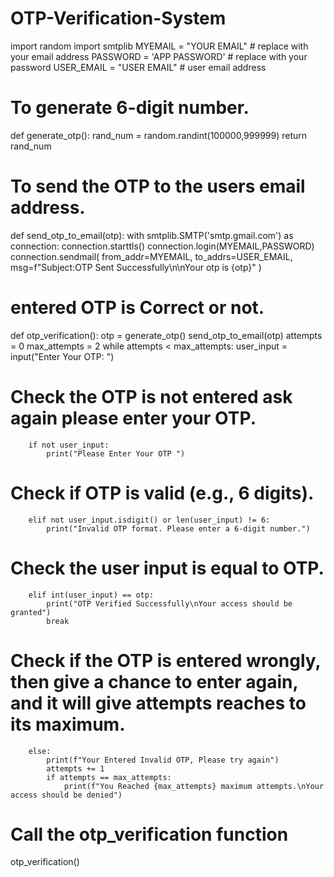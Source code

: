 # OTP-Verification-System
import random 
import smtplib 
MYEMAIL = "YOUR EMAIL" # replace with your email address
PASSWORD = 'APP PASSWORD' # replace with your password
USER_EMAIL = "USER EMAIL" # user email address
# To generate 6-digit number.

def generate_otp():
  rand_num = random.randint(100000,999999)
  return rand_num

# To send the OTP to the users email address.

def send_otp_to_email(otp):
  with smtplib.SMTP('smtp.gmail.com') as connection:
    connection.starttls()
    connection.login(MYEMAIL,PASSWORD)
    connection.sendmail(
        from_addr=MYEMAIL,
        to_addrs=USER_EMAIL,
        msg=f"Subject:OTP Sent Successfully\n\nYour otp is {otp}"
    )

# entered OTP is Correct or not.

def otp_verification():
    otp = generate_otp()
    send_otp_to_email(otp)
    attempts = 0
    max_attempts = 2
    while attempts < max_attempts:
        user_input = input("Enter Your OTP: ")
  # Check the OTP is not entered ask again please enter your OTP.
        if not user_input:
            print("Please Enter Your OTP ")
  # Check if OTP is valid (e.g., 6 digits).
        elif not user_input.isdigit() or len(user_input) != 6:
            print("Invalid OTP format. Please enter a 6-digit number.")
  # Check the user input is equal to OTP.
        elif int(user_input) == otp:
            print("OTP Verified Successfully\nYour access should be granted")
            break
  # Check if the OTP is entered wrongly, then give a chance to enter again, and it will give attempts reaches to its maximum.
        else:
            print(f"Your Entered Invalid OTP, Please try again")
            attempts += 1
            if attempts == max_attempts:
                print(f"You Reached {max_attempts} maximum attempts.\nYour access should be denied")

# Call the otp_verification function
otp_verification()
